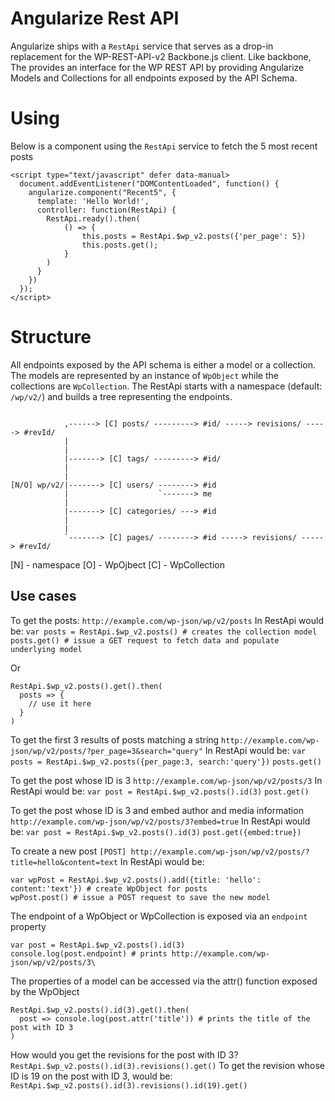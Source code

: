 # Angularize Rest API

Angularize ships with a `RestApi` service that serves as a drop-in replacement for the WP-REST-API-v2 Backbone.js client.
Like backbone, The  provides an interface for the WP REST API by providing Angularize Models and Collections for all endpoints exposed by the API Schema.

# Using
Below is a component using the `RestApi` service to fetch the 5 most recent posts 

```
<script type="text/javascript" defer data-manual>
  document.addEventListener("DOMContentLoaded", function() {
    angularize.component("Recent5", {
      template: 'Hello World!',
      controller: function(RestApi) {
        RestApi.ready().then(
            () => {
                this.posts = RestApi.$wp_v2.posts({'per_page': 5})
                this.posts.get();
            }
        )
      }
    })
  });
</script>
```

# Structure
All endpoints exposed by the API schema is either a model or a collection.
The models are represented by an instance of `WpObject` while the collections are `WpCollection`.
The RestApi starts with a namespace (default: `/wp/v2/`) and builds a tree representing the endpoints.

```

            ,------> [C] posts/ ---------> #id/ -----> revisions/ -----> #revId/
            |
            |
            |-------> [C] tags/ ---------> #id/ 
            |
            |
[N/O] wp/v2/|-------> [C] users/ --------> #id
            |                    `-------> me
            |
            |-------> [C] categories/ ---> #id
            |
            |
            `-------> [C] pages/ --------> #id -----> revisions/ -----> #revId/
```
[N] - namespace
[O] - WpOjbect
[C] - WpCollection

Use cases
---------
To get the posts:
`http://example.com/wp-json/wp/v2/posts`
In RestApi would be:
`var posts = RestApi.$wp_v2.posts() # creates the collection model`
`posts.get() # issue a GET request to fetch data and populate underlying model` 

Or

```
RestApi.$wp_v2.posts().get().then(
  posts => { 
    // use it here
  }
)
```

To get the first 3 results of posts matching a string
`http://example.com/wp-json/wp/v2/posts/?per_page=3&search="query"`
In RestApi would be:
`var posts = RestApi.$wp_v2.posts({per_page:3, search:'query'})`
`posts.get()`

To get the post whose ID is 3
`http://example.com/wp-json/wp/v2/posts/3`
In RestApi would be:
`var post = RestApi.$wp_v2.posts().id(3)`
`post.get()`

To get the post whose ID is 3 and embed author and media information
`http://example.com/wp-json/wp/v2/posts/3?embed=true`
In RestApi would be:
`var post = RestApi.$wp_v2.posts().id(3)`
`post.get({embed:true})`

To create a new post
`[POST] http://example.com/wp-json/wp/v2/posts/?title=hello&content=text`
In RestApi would be:
```
var wpPost = RestApi.$wp_v2.posts().add({title: 'hello': content:'text'}) # create WpObject for posts
wpPost.post() # issue a POST request to save the new model
```

The endpoint of a WpObject or WpCollection is exposed via an `endpoint` property
```
var post = RestApi.$wp_v2.posts().id(3)
console.log(post.endpoint) # prints http://example.com/wp-json/wp/v2/posts/3\
```

The properties of a model can be accessed via the attr() function exposed by the WpObject
```
RestApi.$wp_v2.posts().id(3).get().then(
  post => console.log(post.attr('title')) # prints the title of the post with ID 3
)
```

How would you get the revisions for the post with ID 3?
`RestApi.$wp_v2.posts().id(3).revisions().get()`
To get the revision whose ID is 19 on the post with ID 3, would be:
`RestApi.$wp_v2.posts().id(3).revisions().id(19).get()`
